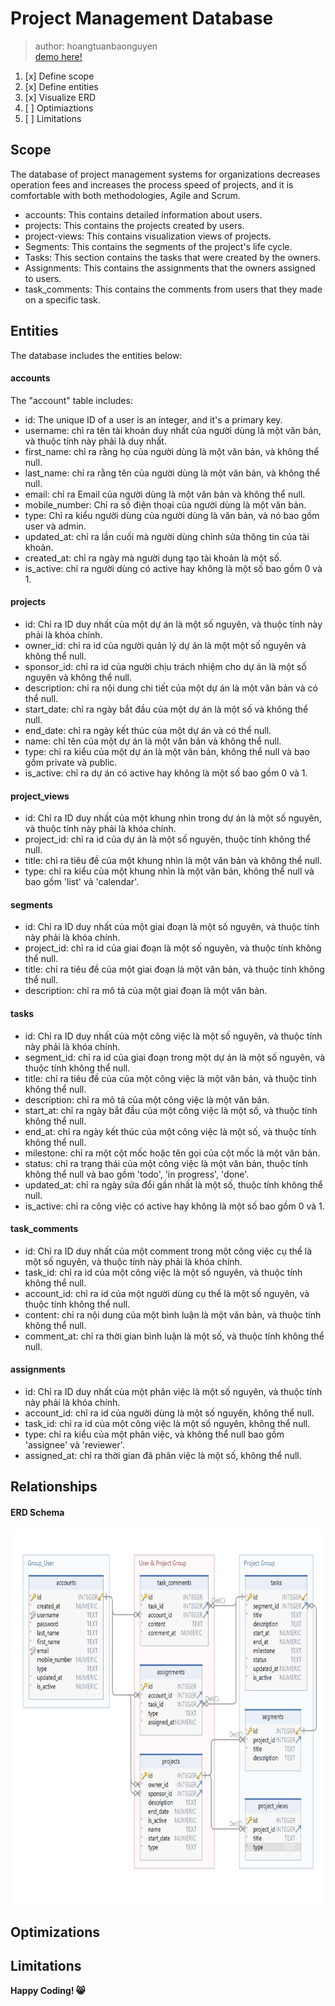 # Project Management Database
> author: hoangtuanbaonguyen     
> [demo here!](https://www.google.com/)

1. [x] Define scope
2. [x] Define entities
3. [x] Visualize ERD
4. [ ] Optimiaztions
5. [ ] Limitations


## Scope    
The database of project management systems for organizations decreases operation fees and increases the process speed of projects, and it is comfortable with both methodologies, Agile and Scrum.

* accounts: This contains detailed information about users.
* projects: This contains the projects created by users.
* project-views: This contains visualization views of projects.
* Segments: This contains the segments of the project's life cycle.
* Tasks: This section contains the tasks that were created by the owners.
* Assignments: This contains the assignments that the owners assigned to users.
* task_comments: This contains the comments from users that they made on a specific task.
  
## Entities
The database includes the entities below:

#### accounts
The "account" table includes:
* id: The unique ID of a user is an integer, and it's a primary key.
* username: chỉ ra tên tài khoản duy nhất của người dùng là một văn bản, và thuộc tính này phải là duy nhất.
* first_name: chỉ ra rằng họ của người dùng là một văn bản, và không thể null.
* last_name: chỉ ra rằng tên của người dùng là một văn bản, và không thể null.
* email: chỉ ra Email của người dùng là một văn bản và không thể null.
* mobile_number: Chỉ ra số điện thoại của người dùng là một văn bản.
* type: Chỉ ra kiểu người dùng của người dùng là văn bản, và nó bao gồm user và admin.
* updated_at: chỉ ra lần cuối mà người dùng chỉnh sửa thông tin của tài khoản.
* created_at: chỉ ra ngày mà người dụng tạo tài khoản là một số.
* is_active: chỉ ra người dùng có active hay không là một số bao gồm 0 và 1.
  
#### projects
* id: Chỉ ra ID duy nhất của một dự án là một số nguyên, và thuộc tính này phải là khóa chính.
* owner_id: chỉ ra id của người quản lý dự án là một một số nguyên và không thể null.
* sponsor_id: chỉ ra id của người chịu trách nhiệm cho dự án là một số nguyên và không thể null.
* description: chỉ ra nội dung chi tiết của một dự án là một văn bản và có thể null.
* start_date: chỉ ra ngày bắt đầu của một dự án là một số và không thể null.
* end_date: chỉ ra ngày kết thúc của một dự án và có thể null.
* name: chỉ tên của một dự án là một văn bản và không thể null.
* type: chỉ ra kiểu của một dự án là một văn bản, không thể null và bao gồm private và public.
* is_active: chỉ ra dự án có active hay không là một số bao gồm 0 và 1.

#### project_views
* id: Chỉ ra ID duy nhất của một khung nhìn trong dự án là một số nguyên, và thuộc tính này phải là khóa chính.
* project_id: chỉ ra id của dự án là một số nguyên, thuộc tính không thể null.
* title: chỉ ra tiêu đề của một khung nhìn là một văn bản và không thể null.
* type: chỉ ra kiểu của một khung nhìn là một văn bản, không thể null và bao gồm 'list' và 'calendar'.

#### segments
* id: Chỉ ra ID duy nhất của một giai đoạn là một số nguyên, và thuộc tính này phải là khóa chính.
* project_id: chỉ ra id của giai đoạn là một số nguyên, và thuộc tính không thể null.
* title: chỉ ra tiêu đề của một giai đoạn là một văn bản, và thuộc tính không thể null.
* description: chỉ ra mô tả của một giai đoạn là một văn bản.

#### tasks
* id: Chỉ ra ID duy nhất của một công việc là một số nguyên, và thuộc tính này phải là khóa chính.
* segment_id: chỉ ra id của giai đoạn trong một dự án là một số nguyên, và thuộc tính không thể null.
* title: chỉ ra tiêu đề của của một công việc là một văn bản, và thuộc tính không thể null.
* description: chỉ ra mô tả của một công việc là một văn bản.
* start_at: chỉ ra ngày bắt đầu của một công việc là một số, và thuộc tính không thể null.
* end_at: chỉ ra ngày kết thúc của một công việc là một số, và thuộc tính không thể null.
* milestone: chỉ ra một cột mốc hoặc tên gọi của cột mốc là một văn bản.
* status: chỉ ra trạng thái của một công việc là một văn bản, thuộc tính không thể null và bao gồm 'todo', 'in progress', 'done'.
* updated_at: chỉ ra ngày sửa đổi gần nhất là một số, thuộc tính không thể null.
* is_active: chỉ ra công việc có active hay không là một số bao gồm 0 và 1.

#### task_comments
* id: Chỉ ra ID duy nhất của một comment trong một công việc cụ thể là một số nguyên, và thuộc tính này phải là khóa chính.
* task_id: chỉ ra id của một công việc là một số nguyên, và thuộc tính không thể null.
* account_id: chỉ ra id của một người dùng cụ thể là một số nguyên, và thuộc tính không thể null.
* content: chỉ ra nội dung của một bình luận là một văn bản, và thuộc tính không thể null.
* comment_at: chỉ ra thời gian bình luận là một số, và thuộc tính không thể null.

#### assignments
* id: Chỉ ra ID duy nhất của một phân việc là một số nguyên, và thuộc tính này phải là khóa chính.
* account_id: chỉ ra id của người dùng là một số nguyên, không thể null.
* task_id: chỉ ra id của một công việc là một số nguyên, không thể null.
* type: chỉ ra kiểu của một phân việc, và không thể null bao gồm 'assignee' và 'reviewer'.
* assigned_at: chỉ ra thời gian đã phân việc là một số, không thể null.

## Relationships
#### ERD Schema
<img src="/schema.png" alt="Database Project Management Schema" style="width: 800px; height: 600px;">

## Optimizations
## Limitations

**Happy Coding! 😸**
